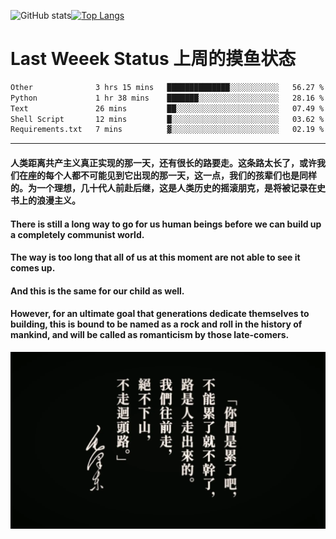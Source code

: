 ![GitHub stats](https://github-readme-stats.vercel.app/api?username=Mundanity-fc&hide=stars&count_private=true&show_icons=true&theme=prussian)[![Top Langs](https://github-readme-stats.vercel.app/api/top-langs/?username=Mundanity-fc&hide=javascript,html,css,blade&layout=compact&theme=prussian)](https://github.com/anuraghazra/github-readme-stats)

# Last Weeek Status 上周的摸鱼状态
<!--START_SECTION:waka-->

```txt
Other              3 hrs 15 mins   ██████████████░░░░░░░░░░░   56.27 %
Python             1 hr 38 mins    ███████░░░░░░░░░░░░░░░░░░   28.16 %
Text               26 mins         ██░░░░░░░░░░░░░░░░░░░░░░░   07.49 %
Shell Script       12 mins         █░░░░░░░░░░░░░░░░░░░░░░░░   03.62 %
Requirements.txt   7 mins          ▓░░░░░░░░░░░░░░░░░░░░░░░░   02.19 %
```

<!--END_SECTION:waka-->

---

#### 人类距离共产主义真正实现的那一天，还有很长的路要走。这条路太长了，或许我们在座的每个人都不可能见到它出现的那一天，这一点，我们的孩辈们也是同样的。为一个理想，几十代人前赴后继，这是人类历史的摇滚朋克，是将被记录在史书上的浪漫主义。

#### There is still a long way to go for us human beings before we can build up a completely communist world.
#### The way is too long that all of us at this moment are not able to see it comes up.
#### And this is the same for our child as well.
#### However, for an ultimate goal that generations dedicate themselves to building, this is bound to be named as a rock and roll in the history of mankind, and will be called as romanticism by those late-comers.

![HeSays](./HeSays.webp)
